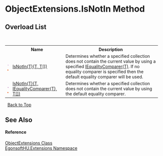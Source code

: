 # ObjectExtensions.IsNotIn Method 
 


## Overload List
&nbsp;<table><tr><th></th><th>Name</th><th>Description</th></tr><tr><td>![Public method](media/pubmethod.gif "Public method")![Static member](media/static.gif "Static member")</td><td><a href="a9aff196-1a57-d580-b789-d1d451918889">IsNotIn(T)(T, T[])</a></td><td>
Determines whether a specified collection does not contain the current value by using a specified <a href="http://msdn2.microsoft.com/en-us/library/ms132151" target="_blank">IEqualityComparer(T)</a>. If no equality comparer is specified then the default equality comparer will be used.</td></tr><tr><td>![Public method](media/pubmethod.gif "Public method")![Static member](media/static.gif "Static member")</td><td><a href="a5d63c3a-f1a6-516b-9557-b9368d7b2e3d">IsNotIn(T)(T, IEqualityComparer(T), T[])</a></td><td>
Determines whether a specified collection does not contain the current value by using the default equality comparer.</td></tr></table>&nbsp;
<a href="#objectextensions.isnotin-method">Back to Top</a>

## See Also


#### Reference
<a href="0ae3de50-bf50-0f13-79f9-e1b2fe936219">ObjectExtensions Class</a><br /><a href="4964ee26-fcfd-8bcf-015a-9894fbfc7ff9">EgonsoftHU.Extensions Namespace</a><br />